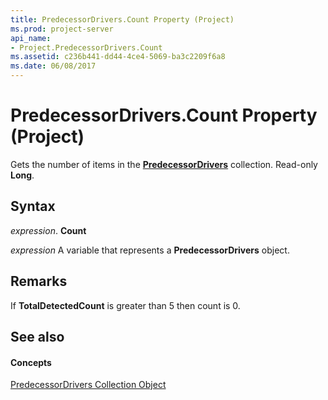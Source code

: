 ```yaml
---
title: PredecessorDrivers.Count Property (Project)
ms.prod: project-server
api_name:
- Project.PredecessorDrivers.Count
ms.assetid: c236b441-dd44-4ce4-5069-ba3c2209f6a8
ms.date: 06/08/2017
---
```



# PredecessorDrivers.Count Property (Project)

Gets the number of items in the **[PredecessorDrivers](predecessordrivers-object-project.md)** collection. Read-only **Long**.


## Syntax

 _expression_. **Count**

 _expression_ A variable that represents a **PredecessorDrivers** object.


## Remarks

If **TotalDetectedCount** is greater than 5 then count is 0.


## See also


#### Concepts


[PredecessorDrivers Collection Object](predecessordrivers-object-project.md)
